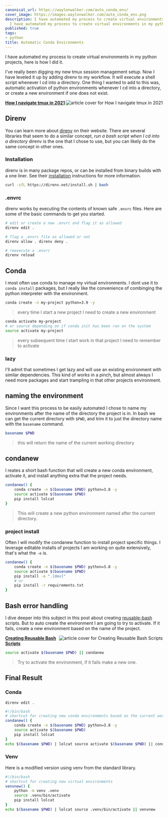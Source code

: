 ```yaml
---
canonical_url: https://waylonwalker.com/auto_conda_env/
cover_image: https://images.waylonwalker.com/auto_conda_env.png
description: I have automated my process to create virtual environments in my python
  I have automated my process to create virtual environments in my python I I https://wayl
published: true
tags:
- python
title: Automatic Conda Environments
---
```


I have automated my process to create virtual environments in my python projects, here is how I did it.

I've really been digging my new tmux session management setup.  Now I have leveled it up by adding direnv to my workflow.  It will execute a shell script whenever I cd into a directory.  One thing I wanted to add to this was, automatic activation of python environments whenever I cd into a directory, or create a new environment if one does not exist.


  <div class="onelinelink-wrapper">
      <a class="onelinelink" href="https://waylonwalker.com/tmux-nav-2021/">
          <img style="float: right;" align='right' src="https://images.waylonwalker.com/tmux-nav-2021-og_250x140.png" alt="article cover for 
 How I navigate tmux in 2021
"/>
          <p><strong>
 How I navigate tmux in 2021
</strong></p>
      </a>
  </div>


## Direnv

You can learn more about [direnv](https://direnv.net/) on their website.  There are several libraries that seem to do a similar concept, _run a bash script when I cd into a directory_ direnv is the one that I chose to use, but you can likely do the same concept in other ones.

### Installation

direnv is in many package repos, or can be installed from binary builds with a one liner. See their [installation](https://direnv.net/docs/installation.html) instructions for more information.

``` bash
curl -sfL https://direnv.net/install.sh | bash
```

### .envrc

direnv works by executing the contents of known safe `.envrc` files.  Here are some of the basic commands to get you started.

``` bash
# edit or create a new .envrc and flag it as allowed
direnv edit .

# flag a .envrc file as allowed or not
direnv allow . direnv deny .

# reexecute a .envrc
direnv reload
```

## Conda

I most often use conda to manage my virtual environments.  I dont use it to
`conda install` packages, but I really like the convenience of combinging the
python interpreter with the environment.


``` bash
conda create -n my-project python=3.9 -y
```

> every time I start a new project I need to create a new environment

``` bash
conda activate my-project
# or source depending on if conda init has been ran on the system
source activate my-project
```

> every subsequent time I start work in that project I need to remember to activate

### lazy

I'll admit that sometimes I get lazy and will use an existing environment with similar dependencies.  This kind of works in a pinch, but almost always I need more packages and start trampling in that other projects environment.


## naming the environment

Since I want this process to be easily automated I chose to name my environments after the name of the directory the project is in.  In bash we can get the current directory with `$PWD`, and trim it to just the directory name with the `basename` command.

``` bash
basename $PWD
```

> this will return the name of the current working directory

## condanew

I reates a short bash function that will create a new conda environment, activate it, and install anything extra that the project needs.

``` bash
condanew() {
    conda create -n $(basename $PWD) python=3.8 -y
    source activate $(basename $PWD)
    pip install lolcat
}
```

> This will create a new python environment named after the current directory.

### project install

Often I will modify the condanew function to install project specific things. I leverage editable installs of projects I am working on quite extensively, that's what the `-e` is.

``` bash
condanew() {
    conda create -n $(basename $PWD) python=3.8 -y
    source activate $(basename $PWD)
    pip install -e ".[dev]"
    # or
    pip install -r requirements.txt
}
```

## Bash error handling

I dive deeper into this subject in this post about creating [reusable-bash](https://waylonwalker.com/reusable-bash/#error-handling) scripts.  But to auto create the environment I am going to try to activate.  If it fails, create a new environment based on the name of the project.


  <div class="onelinelink-wrapper">
      <a class="onelinelink" href="https://waylonwalker.com/reusable-bash/">
          <img style="float: right;" align='right' src="https://images.waylonwalker.com/reusable-bash-og_250x140.png" alt="article cover for 
 Creating Reusable Bash Scripts
"/>
          <p><strong>
 Creating Reusable Bash Scripts
</strong></p>
      </a>
  </div>


``` bash
source activate $(basename $PWD) || condanew
```

> Try to activate the environment, if it fails make a new one.

## Final Result


### Conda


```
direnv edit .
```

``` bash
#!/bin/bash
# shortcut for creating new conda environments based on the current working directory
condanew() {
    conda create -n $(basename $PWD) python=3.8 -y
    source activate $(basename $PWD)
    pip install lolcat
}
echo $(basename $PWD) | lolcat source activate $(basename $PWD) || condanew
```

### Venv

Here is a modified version using venv from the standard library.

``` bash
#!/bin/bash
# shortcut for creating new virtual environments
venvnew() {
    python -m venv .venv
    source .venv/bin/activate
    pip install lolcat
}
echo $(basename $PWD) | lolcat source .venv/bin/activate || venvnew
```